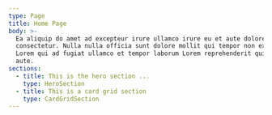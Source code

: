```yaml
---
type: Page
title: Home Page
body: >-
  Ea aliquip do amet ad excepteur irure ullamco irure eu et aute dolore et
  consectetur. Nulla nulla officia sunt dolore mollit qui tempor non ex duis.
  Lorem qui ad fugiat ullamco et tempor laborum Lorem reprehenderit quis culpa
  aute.
sections:
  - title: This is the hero section ...
    type: HeroSection
  - title: This is a card grid section
    type: CardGridSection
---
```

